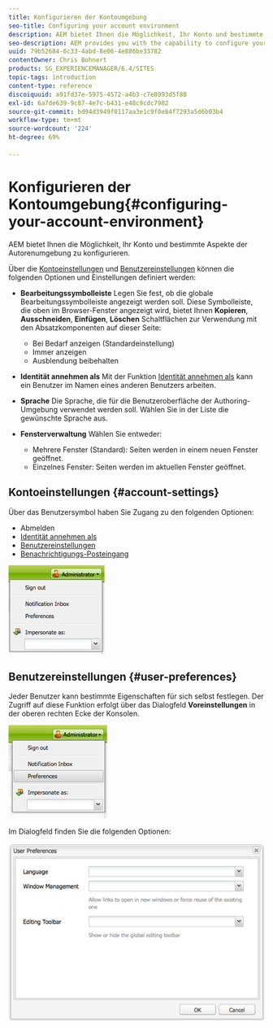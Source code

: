 ```yaml
---
title: Konfigurieren der Kontoumgebung
seo-title: Configuring your account environment
description: AEM bietet Ihnen die Möglichkeit, Ihr Konto und bestimmte Aspekte der Autorenumgebung zu konfigurieren.
seo-description: AEM provides you with the capability to configure your account and certain aspects of the author environment.
uuid: 79b52684-6c33-4abd-8e06-4e886be33782
contentOwner: Chris Bohnert
products: SG_EXPERIENCEMANAGER/6.4/SITES
topic-tags: introduction
content-type: reference
discoiquuid: a91fd37e-5975-4572-a4b3-c7e8993d5f88
exl-id: 6a7de639-9c87-4e7c-b431-e48c9cdc7982
source-git-commit: bd94d3949f0117aa3e1c9f0e84f7293a5d6b03b4
workflow-type: tm+mt
source-wordcount: '224'
ht-degree: 69%

---
```


# Konfigurieren der Kontoumgebung{#configuring-your-account-environment}

AEM bietet Ihnen die Möglichkeit, Ihr Konto und bestimmte Aspekte der Autorenumgebung zu konfigurieren.

Über die [Kontoeinstellungen](#account-settings) und [Benutzereinstellungen](#user-preferences) können die folgenden Optionen und Einstellungen definiert werden:

* **Bearbeitungssymbolleiste** Legen Sie fest, ob die globale Bearbeitungssymbolleiste angezeigt werden soll. Diese Symbolleiste, die oben im Browser-Fenster angezeigt wird, bietet Ihnen 
**Kopieren**, **Ausschneiden**, **Einfügen**, **Löschen** Schaltflächen zur Verwendung mit den Absatzkomponenten auf dieser Seite:

   * Bei Bedarf anzeigen (Standardeinstellung)
   * Immer anzeigen
   * Ausblendung beibehalten

* **Identität annehmen als**
Mit der Funktion [Identität annehmen als](/help/sites-administering/security.md#impersonating-another-user) kann ein Benutzer im Namen eines anderen Benutzers arbeiten.

* **Sprache**
Die Sprache, die für die Benutzeroberfläche der Authoring-Umgebung verwendet werden soll. Wählen Sie in der Liste die gewünschte Sprache aus.

* **Fensterverwaltung**
Wählen Sie entweder:

   * Mehrere Fenster (Standard): Seiten werden in einem neuen Fenster geöffnet.
   * Einzelnes Fenster: Seiten werden im aktuellen Fenster geöffnet.

## Kontoeinstellungen {#account-settings}

Über das Benutzersymbol haben Sie Zugang zu den folgenden Optionen:

* Abmelden
* [Identität annehmen als](/help/sites-administering/security.md#impersonating-another-user)
* [Benutzereinstellungen](#user-preferences)
* [Benachrichtigungs-Posteingang](/help/sites-classic-ui-authoring/author-env-inbox.md)

![chlimage_1-170](assets/chlimage_1-170.png)

## Benutzereinstellungen {#user-preferences}

Jeder Benutzer kann bestimmte Eigenschaften für sich selbst festlegen. Der Zugriff auf diese Funktion erfolgt über das Dialogfeld **Voreinstellungen** in der oberen rechten Ecke der Konsolen. 

![screen_shot_2012-02-08at105033am](assets/screen_shot_2012-02-08at105033am.png)

Im Dialogfeld finden Sie die folgenden Optionen:

![chlimage_1-171](assets/chlimage_1-171.png)
